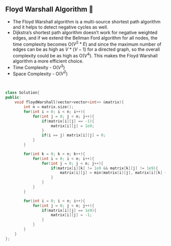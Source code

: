 ## Floyd Warshall Algorithm 🚀
- The Floyd Warshall algorithm is a multi-source shortest path algorithm and it helps to detect negative cycles as well.
- Dijkstra’s shortest path algorithm doesn’t work for negative weighted edges, and if we extend the Bellman Ford algorithm for all nodes, the time complexity becomes O($V^2 * E$) and since the maximum number of edges can be as high as $V * (V - 1)$ for a directed graph, so the overall complexity could be as high as O($V^4$). This makes the Floyd Warshall algorithm a more efficient choice. 
- Time Complexity - O($V^3$)
- Space Complexity - O($V^2$)
<br>

```cpp
class Solution{
public:
	void floydWarshall(vector<vector<int>> &matrix){
		int n = matrix.size();
		for(int i = 0; i < n; i++){
			for(int j = 0; j < n; j++){
				if(matrix[i][j] == -1){
					matrix[i][j] = 1e9;
				}
				if(i == j) matrix[i][j] = 0;
			}
		}

		for(int k = 0; k < n; k++){
			for(int i = 0; i < n; i++){
				for(int j = 0; j < n; j++){
					if(matrix[i][k] != 1e9 && matrix[k][j] != 1e9){
                        matrix[i][j] = min(matrix[i][j], matrix[i][k] + matrix[k][j]);
					}
				}
			}
		}

		for(int i = 0; i < n; i++){
			for(int j = 0; j < n; j++){
				if(matrix[i][j] == 1e9){
					matrix[i][j] = -1;
				}
			}
		}
	}
};
```
